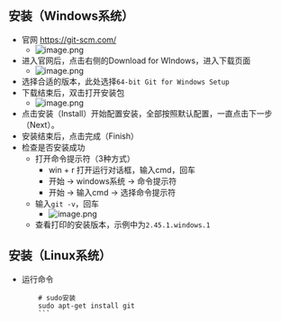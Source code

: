 ## 安装（Windows系统）
- 官网 https://git-scm.com/
	- ![image.png](/image_1716955385347_0.png)
- 进入官网后，点击右侧的Download for WIndows，进入下载页面
	- ![image.png](/image_1716955420766_0.png)
- 选择合适的版本，此处选择`64-bit Git for Windows Setup`
- 下载结束后，双击打开安装包
	- ![image.png](/image_1716955534412_0.png)
- 点击安装（Install）开始配置安装，全部按照默认配置，一直点击下一步（Next）。
- 安装结束后，点击完成（Finish）
- 检查是否安装成功
	- 打开命令提示符（3种方式）
		- win + r 打开运行对话框，输入cmd，回车
		- 开始 -> windows系统 -> 命令提示符
		- 开始 -> 输入cmd -> 选择命令提示符
	- 输入`git -v`，回车
		- ![image.png](/image_1716955892763_0.png)
	- 查看打印的安装版本，示例中为`2.45.1.windows.1`
## 安装（Linux系统）
- 运行命令
	``` shell
		# sudo安装
		sudo apt-get install git
		```